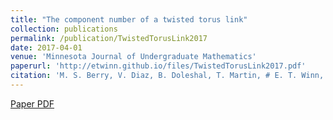 ```yaml
---
title: "The component number of a twisted torus link"
collection: publications
permalink: /publication/TwistedTorusLink2017
date: 2017-04-01
venue: 'Minnesota Journal of Undergraduate Mathematics'
paperurl: 'http://etwinn.github.io/files/TwistedTorusLink2017.pdf'
citation: 'M. S. Berry, V. Diaz, B. Doleshal, T. Martin, # E. T. Winn, and M. Zhou. The component number of a twisted torus link. <i>Minnesota Journal of Undergraduate Mathematics</i>. , S.l., v. 2, n. 1, Apr. 2017. ISSN 2378-5810'
---
```


[Paper PDF](http://etwinn.github.io/files/TwistedTorusLink2017.pdf)
